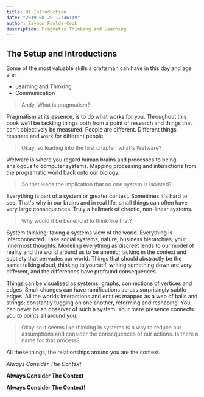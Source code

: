 ```yaml
---
title: 01-Introduction
date: "2019-08-29 17:46:49"
author: Zaymon Foulds-Cook
description: Pragmatic Thinking and Learning
---
```


## The Setup and Introductions
Some of the most valuable skills a craftsman can have in this day and age are:
- Learning and Thinking
- Communication

> Andy, What is pragmatism?

Pragmatism at its essence, is to do what works for you. Throughout this book we'll be tackling things both from a point of research and things that can't objectively be measured. People are different. Different things resonate and work for different people.

> Okay, so leading into the first chapter, what's Wetware?

Wetware is where you regard human brains and processes to being analogous to computer systems. Mapping processing and interactions from the programatic world back onto our biology.

> So that leads the implication that no one system is isolated?

Everything is part of a system or greater context. Sometimes it's hard to see. That's why in our brains and in real life, small things can often have very large consequences. Truly a hallmark of chaotic, non-linear systems.

> Why would it be beneficial to think like that?

System thinking: taking a systems view of the world. Everything is interconnected. Take social systems, nature, business hierarchies, your innermost thoughts. Modeling everything as discreet lends to our model of reality and the world around us to be anemic; lacking in the context and subtlety that pervades our world. Things that should abstractly be the same: talking aloud, thinking to yourself, writing something down are very different, and the differences have profound consequences.

Things can be visualised as systems, graphs, connections of vertices and edges. Small changes can have ramifications across surprisingly subtle edges. All the worlds interactions and entities mapped as a web of balls and strings; constantly tugging on one another, reforming and reshaping. You can never be an observer of such a system. Your mere presence connects you to points all around you.

> Okay so it seems like thinking in systems is a way to reduce our assumptions and consider the consequences of our actions. Is there a name for that process?

All these things, the relationships around you are the context.

*Always Consider The Context*

**Always Consider The Context**

**Always Consider The Context!**
